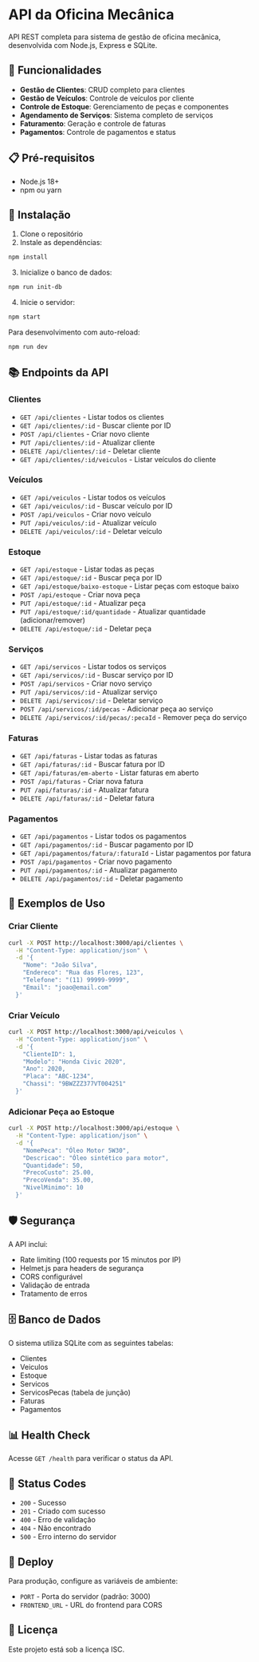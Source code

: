 # API da Oficina Mecânica

API REST completa para sistema de gestão de oficina mecânica, desenvolvida com Node.js, Express e SQLite.

## 🚀 Funcionalidades

- **Gestão de Clientes**: CRUD completo para clientes
- **Gestão de Veículos**: Controle de veículos por cliente
- **Controle de Estoque**: Gerenciamento de peças e componentes
- **Agendamento de Serviços**: Sistema completo de serviços
- **Faturamento**: Geração e controle de faturas
- **Pagamentos**: Controle de pagamentos e status

## 📋 Pré-requisitos

- Node.js 18+ 
- npm ou yarn

## 🔧 Instalação

1. Clone o repositório
2. Instale as dependências:
```bash
npm install
```

3. Inicialize o banco de dados:
```bash
npm run init-db
```

4. Inicie o servidor:
```bash
npm start
```

Para desenvolvimento com auto-reload:
```bash
npm run dev
```

## 📚 Endpoints da API

### Clientes
- `GET /api/clientes` - Listar todos os clientes
- `GET /api/clientes/:id` - Buscar cliente por ID
- `POST /api/clientes` - Criar novo cliente
- `PUT /api/clientes/:id` - Atualizar cliente
- `DELETE /api/clientes/:id` - Deletar cliente
- `GET /api/clientes/:id/veiculos` - Listar veículos do cliente

### Veículos
- `GET /api/veiculos` - Listar todos os veículos
- `GET /api/veiculos/:id` - Buscar veículo por ID
- `POST /api/veiculos` - Criar novo veículo
- `PUT /api/veiculos/:id` - Atualizar veículo
- `DELETE /api/veiculos/:id` - Deletar veículo

### Estoque
- `GET /api/estoque` - Listar todas as peças
- `GET /api/estoque/:id` - Buscar peça por ID
- `GET /api/estoque/baixo-estoque` - Listar peças com estoque baixo
- `POST /api/estoque` - Criar nova peça
- `PUT /api/estoque/:id` - Atualizar peça
- `PUT /api/estoque/:id/quantidade` - Atualizar quantidade (adicionar/remover)
- `DELETE /api/estoque/:id` - Deletar peça

### Serviços
- `GET /api/servicos` - Listar todos os serviços
- `GET /api/servicos/:id` - Buscar serviço por ID
- `POST /api/servicos` - Criar novo serviço
- `PUT /api/servicos/:id` - Atualizar serviço
- `DELETE /api/servicos/:id` - Deletar serviço
- `POST /api/servicos/:id/pecas` - Adicionar peça ao serviço
- `DELETE /api/servicos/:id/pecas/:pecaId` - Remover peça do serviço

### Faturas
- `GET /api/faturas` - Listar todas as faturas
- `GET /api/faturas/:id` - Buscar fatura por ID
- `GET /api/faturas/em-aberto` - Listar faturas em aberto
- `POST /api/faturas` - Criar nova fatura
- `PUT /api/faturas/:id` - Atualizar fatura
- `DELETE /api/faturas/:id` - Deletar fatura

### Pagamentos
- `GET /api/pagamentos` - Listar todos os pagamentos
- `GET /api/pagamentos/:id` - Buscar pagamento por ID
- `GET /api/pagamentos/fatura/:faturaId` - Listar pagamentos por fatura
- `POST /api/pagamentos` - Criar novo pagamento
- `PUT /api/pagamentos/:id` - Atualizar pagamento
- `DELETE /api/pagamentos/:id` - Deletar pagamento

## 📝 Exemplos de Uso

### Criar Cliente
```bash
curl -X POST http://localhost:3000/api/clientes \
  -H "Content-Type: application/json" \
  -d '{
    "Nome": "João Silva",
    "Endereco": "Rua das Flores, 123",
    "Telefone": "(11) 99999-9999",
    "Email": "joao@email.com"
  }'
```

### Criar Veículo
```bash
curl -X POST http://localhost:3000/api/veiculos \
  -H "Content-Type: application/json" \
  -d '{
    "ClienteID": 1,
    "Modelo": "Honda Civic 2020",
    "Ano": 2020,
    "Placa": "ABC-1234",
    "Chassi": "9BWZZZ377VT004251"
  }'
```

### Adicionar Peça ao Estoque
```bash
curl -X POST http://localhost:3000/api/estoque \
  -H "Content-Type: application/json" \
  -d '{
    "NomePeca": "Óleo Motor 5W30",
    "Descricao": "Óleo sintético para motor",
    "Quantidade": 50,
    "PrecoCusto": 25.00,
    "PrecoVenda": 35.00,
    "NivelMinimo": 10
  }'
```

## 🛡️ Segurança

A API inclui:
- Rate limiting (100 requests por 15 minutos por IP)
- Helmet.js para headers de segurança
- CORS configurável
- Validação de entrada
- Tratamento de erros

## 🗄️ Banco de Dados

O sistema utiliza SQLite com as seguintes tabelas:
- Clientes
- Veiculos
- Estoque
- Servicos
- ServicosPecas (tabela de junção)
- Faturas
- Pagamentos

## 📊 Health Check

Acesse `GET /health` para verificar o status da API.

## 🔄 Status Codes

- `200` - Sucesso
- `201` - Criado com sucesso
- `400` - Erro de validação
- `404` - Não encontrado
- `500` - Erro interno do servidor

## 🚀 Deploy

Para produção, configure as variáveis de ambiente:
- `PORT` - Porta do servidor (padrão: 3000)
- `FRONTEND_URL` - URL do frontend para CORS

## 📄 Licença

Este projeto está sob a licença ISC.